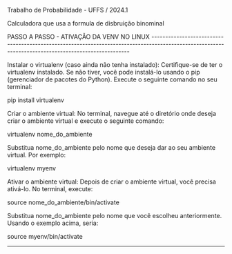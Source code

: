 Trabalho de Probabilidade - UFFS / 2024.1

Calculadora que usa a formula de disbruição binominal


PASSO A PASSO - ATIVAÇÃO DA VENV NO LINUX ----------------------------------------------------------------------------------------------------------------------------------------------------

Instalar o virtualenv (caso ainda não tenha instalado):
Certifique-se de ter o virtualenv instalado. Se não tiver, você pode instalá-lo usando o pip (gerenciador de pacotes do Python). Execute o seguinte comando no seu terminal:

pip install virtualenv

Criar o ambiente virtual:
No terminal, navegue até o diretório onde deseja criar o ambiente virtual e execute o seguinte comando:

virtualenv nome_do_ambiente

Substitua nome_do_ambiente pelo nome que deseja dar ao seu ambiente virtual. Por exemplo:

virtualenv myenv

Ativar o ambiente virtual:
Depois de criar o ambiente virtual, você precisa ativá-lo. No terminal, execute:

source nome_do_ambiente/bin/activate

Substitua nome_do_ambiente pelo nome que você escolheu anteriormente. Usando o exemplo acima, seria:

source myenv/bin/activate

----------------------------------------------------------------------------------------------------------------------------------------------------------------------------------------------------
